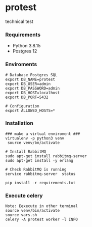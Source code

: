 # protest
technical test

### Requirements ###

* Python 3.8.15
* Postgres 12


### Enviroments ###

    # Database Postgres SQL 
    export DB_NAME=protest
    export DB_USER=admin
    export DB_PASSWORD=admin
    export DB_HOST=localhost
    export DB_PORT=5432

    # Configuration
    export ALLOWED_HOSTS=*
    
### Installation
    ### make a virtual enviroment ###
    virtualenv -p python3 venv
     source venv/bn/activate

    # Install RabbitMQ
    sudo apt-get install rabbitmq-server
    sudo apt-get install -y erlang

    # Check RabbitMQ is running
    service rabbitmq-server  status
    
    pip install -r requirements.txt
    

### Execute celery 
    Note: Eexecute in other terminal
    source venv/bin/activate
    source vars.sh
    celery -A protest worker -l INFO
